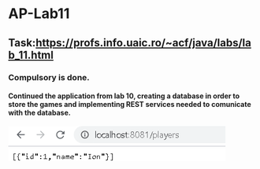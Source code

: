 # AP-Lab11

## Task:https://profs.info.uaic.ro/~acf/java/labs/lab_11.html

### Compulsory is done.

#### Continued the application from lab 10, creating a database in order to store the games and implementing REST services needed to comunicate with the database.

![ceva](https://github.com/razvanarb/AP-Lab11/blob/master/lab11.png?raw=true)
